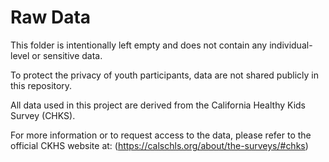 # Raw Data

This folder is intentionally left empty and does not contain any individual-level or sensitive data.

To protect the privacy of youth participants, data are not shared publicly in this repository.

All data used in this project are derived from the California Healthy Kids Survey (CHKS).

For more information or to request access to the data, please refer to the official CKHS website at: (https://calschls.org/about/the-surveys/#chks) 


